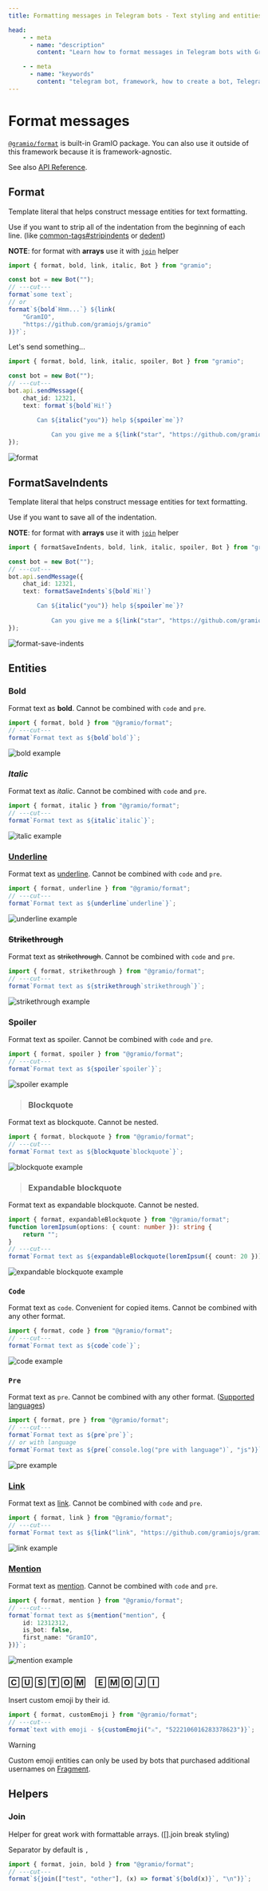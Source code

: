 ```yaml
---
title: Formatting messages in Telegram bots - Text styling and entities

head:
    - - meta
      - name: "description"
        content: "Learn how to format messages in Telegram bots with GramIO. Create rich text with bold, italic, links, code blocks, spoilers and more without the complexity of parse_mode."

    - - meta
      - name: "keywords"
        content: "telegram bot, framework, how to create a bot, Telegram, Telegram Bot API, GramIO, TypeScript, JavaScript, Node.JS, Nodejs, Deno, Bun, message formatting, text styling, bold text, italic text, underline, strikethrough, links, code blocks, pre blocks, blockquotes, mentioning users, spoilers, text entities, message entities, MessageEntity, parse_mode, HTML formatting, MarkdownV2, rich text messages"
---
```


<script setup>
import Spoiler from '../.vitepress/components/Spoiler.vue'

</script>

# Format messages

[`@gramio/format`](https://github.com/gramiojs/format) is built-in GramIO package. You can also use it outside of this framework because it is framework-agnostic.

See also [API Reference](https://jsr.io/@gramio/format/doc).

## Format

Template literal that helps construct message entities for text formatting.

Use if you want to strip all of the indentation from the beginning of each line. (like [common-tags#stripindents](https://www.npmjs.com/package/common-tags#stripindents) or [dedent](https://www.npmjs.com/package/dedent))

**NOTE**: for format with **arrays** use it with [`join`](#join) helper

```ts twoslash
import { format, bold, link, italic, Bot } from "gramio";

const bot = new Bot("");
// ---cut---
format`some text`;
// or
format`${bold`Hmm...`} ${link(
    "GramIO",
    "https://github.com/gramiojs/gramio"
)}?`;
```

Let's send something...

```ts twoslash
import { format, bold, link, italic, spoiler, Bot } from "gramio";

const bot = new Bot("");
// ---cut---
bot.api.sendMessage({
    chat_id: 12321,
    text: format`${bold`Hi!`}

		Can ${italic("you")} help ${spoiler`me`}?
	
			Can you give me a ${link("star", "https://github.com/gramiojs/gramio")}?`,
});
```

![format](/formatting/format.png)

## FormatSaveIndents

Template literal that helps construct message entities for text formatting.

Use if you want to save all of the indentation.

**NOTE**: for format with **arrays** use it with [`join`](#join) helper

```ts twoslash
import { formatSaveIndents, bold, link, italic, spoiler, Bot } from "gramio";

const bot = new Bot("");
// ---cut---
bot.api.sendMessage({
    chat_id: 12321,
    text: formatSaveIndents`${bold`Hi!`}

		Can ${italic("you")} help ${spoiler`me`}?
	
			Can you give me a ${link("star", "https://github.com/gramiojs/gramio")}?`,
});
```

![format-save-indents](/formatting/format-save-indents.png)

## Entities

### **Bold**

Format text as **bold**. Cannot be combined with `code` and `pre`.

```ts twoslash
import { format, bold } from "@gramio/format";
// ---cut---
format`Format text as ${bold`bold`}`;
```

![bold example](/formatting/bold.png)

### _Italic_

Format text as _italic_. Cannot be combined with `code` and `pre`.

```ts twoslash
import { format, italic } from "@gramio/format";
// ---cut---
format`Format text as ${italic`italic`}`;
```

![italic example](/formatting/italic.png)

### <u>Underline</u>

Format text as <u>underline</u>. Cannot be combined with `code` and `pre`.

```ts twoslash
import { format, underline } from "@gramio/format";
// ---cut---
format`Format text as ${underline`underline`}`;
```

![underline example](/formatting/underline.png)

### ~~Strikethrough~~

Format text as ~~strikethrough~~. Cannot be combined with `code` and `pre`.

```ts twoslash
import { format, strikethrough } from "@gramio/format";
// ---cut---
format`Format text as ${strikethrough`strikethrough`}`;
```

![strikethrough example](/formatting/strikethrough.png)

### <Spoiler>Spoiler</Spoiler>

Format text as <Spoiler>spoiler</Spoiler>. Cannot be combined with `code` and `pre`.

```ts twoslash
import { format, spoiler } from "@gramio/format";
// ---cut---
format`Format text as ${spoiler`spoiler`}`;
```

![spoiler example](/formatting/spoiler.png)

> ### Blockquote

Format text as blockquote. Cannot be nested.

```ts twoslash
import { format, blockquote } from "@gramio/format";
// ---cut---
format`Format text as ${blockquote`blockquote`}`;
```

![blockquote example](/formatting/blockquote.png)

> ### Expandable blockquote

Format text as expandable blockquote. Cannot be nested.

```ts twoslash
import { format, expandableBlockquote } from "@gramio/format";
function loremIpsum(options: { count: number }): string {
    return "";
}
// ---cut---
format`Format text as ${expandableBlockquote(loremIpsum({ count: 20 }))}`;
```

![expandable blockquote example](/formatting/expandable_blockquote.png)

### `Code`

Format text as `code`. Convenient for copied items. Cannot be combined with any other format.

```ts twoslash
import { format, code } from "@gramio/format";
// ---cut---
format`Format text as ${code`code`}`;
```

![code example](/formatting/code.png)

### `Pre`

Format text as `pre`. Cannot be combined with any other format. ([Supported languages](https://github.com/TelegramMessenger/libprisma#supported-languages))

```ts twoslash
import { format, pre } from "@gramio/format";
// ---cut---
format`Format text as ${pre`pre`}`;
// or with language
format`Format text as ${pre(`console.log("pre with language")`, "js")}`;
```

![pre example](/formatting/pre.png)

### [Link](https://github.com/gramiojs/gramio)

Format text as [link](https://github.com/gramiojs/gramio). Cannot be combined with `code` and `pre`.

```ts twoslash
import { format, link } from "@gramio/format";
// ---cut---
format`Format text as ${link("link", "https://github.com/gramiojs/gramio")}`;
```

![link example](/formatting/link.png)

### [Mention](https://github.com/gramiojs/gramio)

Format text as [mention](https://github.com/gramiojs/gramio). Cannot be combined with `code` and `pre`.

```ts twoslash
import { format, mention } from "@gramio/format";
// ---cut---
format`format text as ${mention("mention", {
    id: 12312312,
    is_bot: false,
    first_name: "GramIO",
})}`;
```

![mention example](/formatting/mention.png)

### 🄲 🅄 🅂 🅃 🄾 🄼 ㅤ🄴 🄼 🄾 🄹 🄸

Insert custom emoji by their id.

```ts twoslash
import { format, customEmoji } from "@gramio/format";
// ---cut---
format`text with emoji - ${customEmoji("⚔️", "5222106016283378623")}`;
```

> [!WARNING]
> Custom emoji entities can only be used by bots that purchased additional usernames on [Fragment](https://fragment.com/).

## Helpers

### Join

Helper for great work with formattable arrays. ([].join break styling)

Separator by default is `, `

```ts twoslash
import { format, join, bold } from "@gramio/format";
// ---cut---
format`${join(["test", "other"], (x) => format`${bold(x)}`, "\n")}`;
```
